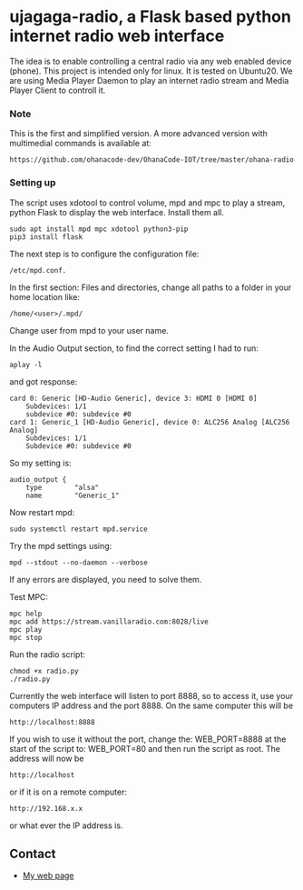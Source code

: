 # ujagaga-radio, a Flask based python internet radio web interface #

The idea is to enable controlling a central radio via any web enabled device (phone). This project is intended only for linux. 
It is tested on Ubuntu20.
We are using Media Player Daemon to play an internet radio stream and Media Player Client to controll it.

### Note ###

This is the first and simplified version. A more advanced version with multimedial commands is available at:

    https://github.com/ohanacode-dev/OhanaCode-IOT/tree/master/ohana-radio
    

### Setting up ###

The script uses xdotool to control volume, mpd and mpc to play a stream, python Flask to display the web interface. Install them all.

    sudo apt install mpd mpc xdotool python3-pip
    pip3 install flask


The next step is to configure the configuration file: 
    
    /etc/mpd.conf.

In the first section: Files and directories, change all paths to a folder in your home location like: 

    /home/<user>/.mpd/

Change user from mpd to your user name.

In the Audio Output section, to find the correct setting I had to run: 

    aplay -l

and got response:

    card 0: Generic [HD-Audio Generic], device 3: HDMI 0 [HDMI 0]
        Subdevices: 1/1
        subdevice #0: subdevice #0
    card 1: Generic_1 [HD-Audio Generic], device 0: ALC256 Analog [ALC256 Analog]
        Subdevices: 1/1
        Subdevice #0: subdevice #0

So my setting is:

    audio_output {
        type		"alsa"
        name		"Generic_1" 

Now restart mpd:

    sudo systemctl restart mpd.service

Try the mpd settings using:

    mpd --stdout --no-daemon --verbose

If any errors are displayed, you need to solve them.

Test MPC:

    mpc help
    mpc add https://stream.vanillaradio.com:8028/live
    mpc play
    mpc stop

Run the radio script:

    chmod +x radio.py
    ./radio.py

Currently the web interface will listen to port 8888, so to access it, use your computers IP address and the port 8888. On the same computer this will be 

    http://localhost:8888

If you wish to use it without the port, change the: WEB_PORT=8888 at the start of the script to: WEB_PORT=80 and then run the script as root. The address will now be 

    http://localhost

or if it is on a remote computer: 

    http://192.168.x.x 
    
or what ever the IP address is.

## Contact ##

* [My web page](http://www.radinaradionica.com)